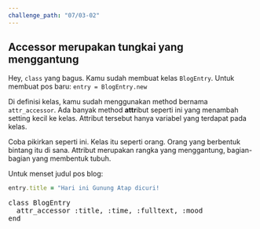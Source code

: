 ```yaml
---
challenge_path: "07/03-02"
---
```


## Accessor merupakan tungkai yang menggantung

Hey, `class` yang bagus. Kamu sudah membuat kelas `BlogEntry`. Untuk membuat pos baru: `entry = BlogEntry.new`

Di definisi kelas, kamu sudah menggunakan method bernama `attr_accessor`. Ada banyak method **attr**ibut seperti ini yang menambah setting kecil ke kelas. Attribut tersebut hanya variabel yang terdapat pada kelas.

Coba pikirkan seperti ini. Kelas itu seperti orang. Orang yang berbentuk bintang itu di sana. Attribut merupakan rangka yang menggantung, bagian-bagian yang membentuk tubuh.

Untuk menset judul pos blog:

```ruby
entry.title = "Hari ini Gunung Atap dicuri!
```

<pre id="code-prefill">
class BlogEntry
  attr_accessor :title, :time, :fulltext, :mood
end
</pre>
